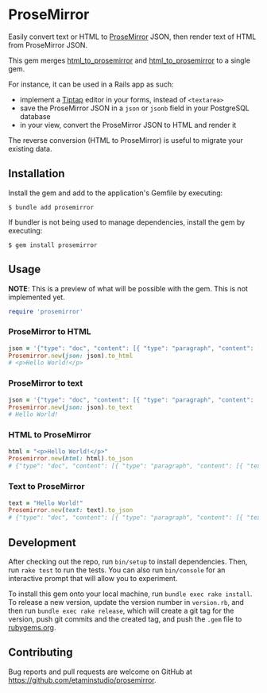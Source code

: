 # ProseMirror

Easily convert text or HTML to [ProseMirror](https://prosemirror.net/) JSON, then render text of HTML from ProseMirror JSON.

This gem merges [html_to_prosemirror](https://github.com/etaminstudio/html_to_prosemirror) and [html_to_prosemirror](https://github.com/etaminstudio/html_to_prosemirror) to a single gem.

For instance, it can be used in a Rails app as such:
- implement a [Tiptap](https://tiptap.dev) editor in your forms, instead of `<textarea>`
- save the ProseMirror JSON in a `json` or `jsonb` field in your PostgreSQL database
- in your view, convert the ProseMirror JSON to HTML and render it

The reverse conversion (HTML to ProseMirror) is useful to migrate your existing data.

## Installation

Install the gem and add to the application's Gemfile by executing:

    $ bundle add prosemirror

If bundler is not being used to manage dependencies, install the gem by executing:

    $ gem install prosemirror

## Usage

**NOTE**: This is a preview of what will be possible with the gem. This is not implemented yet.

```rb
require 'prosemirror'
```

### ProseMirror to HTML

```rb
json = '{"type": "doc", "content": [{ "type": "paragraph", "content": [{ "text": "Hello World!", "type": "text" }] }] }'
Prosemirror.new(json: json).to_html
# <p>Hello World!</p>
```

### ProseMirror to text

```rb
json = '{"type": "doc", "content": [{ "type": "paragraph", "content": [{ "text": "Hello World!", "type": "text" }] }] }'
Prosemirror.new(json: json).to_text
# Hello World!
```

### HTML to ProseMirror

```rb
html = "<p>Hello World!</p>"
Prosemirror.new(html: html).to_json
# {"type": "doc", "content": [{ "type": "paragraph", "content": [{ "text": "Hello World!", "type": "text" }] }] }
```

### Text to ProseMirror

```rb
text = "Hello World!"
Prosemirror.new(text: text).to_json
# {"type": "doc", "content": [{ "type": "paragraph", "content": [{ "text": "Hello World!", "type": "text" }] }] }
```

## Development

After checking out the repo, run `bin/setup` to install dependencies. Then, run `rake test` to run the tests. You can also run `bin/console` for an interactive prompt that will allow you to experiment.

To install this gem onto your local machine, run `bundle exec rake install`. To release a new version, update the version number in `version.rb`, and then run `bundle exec rake release`, which will create a git tag for the version, push git commits and the created tag, and push the `.gem` file to [rubygems.org](https://rubygems.org).

## Contributing

Bug reports and pull requests are welcome on GitHub at https://github.com/etaminstudio/prosemirror.
